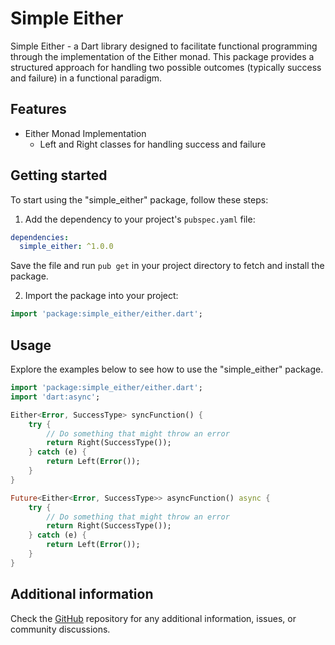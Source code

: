 # Simple Either

Simple Either - a Dart library designed to facilitate functional programming through the
implementation of the Either monad. This package provides a structured approach
for handling two possible outcomes (typically success and failure) in a 
functional paradigm.

## Features

- Either Monad Implementation
    - Left and Right classes for handling success and failure

## Getting started

To start using the "simple_either" package, follow these steps:

1. Add the dependency to your project's `pubspec.yaml` file:
```yaml
dependencies:
  simple_either: ^1.0.0
```
Save the file and run `pub get` in your project directory to fetch and install the package.

2. Import the package into your project:

```dart
import 'package:simple_either/either.dart';
```

## Usage

Explore the examples below to see how to use the "simple_either" package.

```dart
import 'package:simple_either/either.dart';
import 'dart:async';

Either<Error, SuccessType> syncFunction() {
    try {
        // Do something that might throw an error
        return Right(SuccessType());
    } catch (e) {
        return Left(Error());
    }
}

Future<Either<Error, SuccessType>> asyncFunction() async {
    try {
        // Do something that might throw an error
        return Right(SuccessType());
    } catch (e) {
        return Left(Error());
    }
}
```


## Additional information

Check the [GitHub](https://github.com/felipeddev/either) repository for any additional information, issues, or 
community 
discussions.
